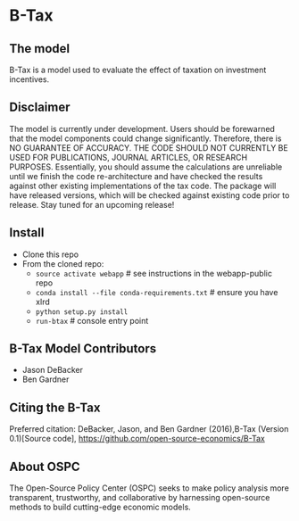 # B-Tax

## The model
B-Tax is a model used to evaluate the effect of taxation on investment incentives.

## Disclaimer
The model is currently under development. Users should be forewarned that the model components could change significantly. Therefore, there is NO GUARANTEE OF ACCURACY. THE CODE SHOULD NOT CURRENTLY BE USED FOR PUBLICATIONS, JOURNAL ARTICLES, OR RESEARCH PURPOSES. Essentially, you should assume the calculations are unreliable until we finish the code re-architecture and have checked the results against other existing implementations of the tax code. The package will have released versions, which will be checked against existing code prior to release. Stay tuned for an upcoming release!


## Install

 * Clone this repo
 * From the cloned repo:
   * `source activate webapp` # see instructions in the webapp-public repo
   * `conda install --file conda-requirements.txt` # ensure you have xlrd
   * `python setup.py install`
   * `run-btax` # console entry point

## B-Tax Model Contributors
 * Jason DeBacker
 * Ben Gardner

## Citing the B-Tax
 Preferred citation:
 DeBacker, Jason, and Ben Gardner (2016),B-Tax (Version 0.1)[Source code], https://github.com/open-source-economics/B-Tax

## About OSPC
 The Open-Source Policy Center (OSPC) seeks to make policy analysis more transparent, trustworthy, and collaborative by harnessing open-source methods to build cutting-edge economic models.
